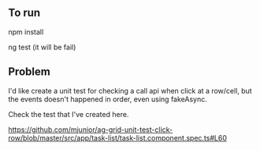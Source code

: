 ## To run

npm install

ng test (it will be fail)


## Problem

I'd like create a unit test for checking a call api when click at a row/cell, but the events doesn't happened in order, even using fakeAsync.



Check the test that I've created here.

https://github.com/mjunior/ag-grid-unit-test-click-row/blob/master/src/app/task-list/task-list.component.spec.ts#L60

